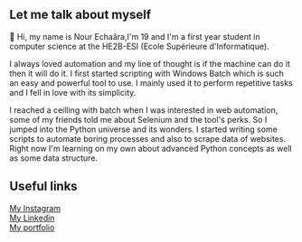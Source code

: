 <h2> Let me talk about myself </h2>

👋 Hi, my name is Nour Echaâra,I'm 19 and I'm a first year student in computer science at the HE2B-ESI (Ecole Supérieure d'Informatique).


I always loved automation and my line of thought is if the machine can do it then it will do it. I first started scripting 
with Windows Batch which is such an easy and powerful tool to use. I mainly used it to perform repetitive tasks and I fell
in love with its simplicity.

I reached a ceilling with batch when I was interested in web automation, some of my friends told me about Selenium and the tool's perks.
So I jumped into the Python universe and its wonders. I started writing some scripts to automate boring processes and also to scrape data
of websites. Right now I'm learning on my own about advanced Python concepts as well as some data structure.

<h2> Useful links </h2>
<a href="https://www.instagram.com/noureh10/?hl=en">My Instagram</a><br />
<a href="https://www.linkedin.com/in/nour-echa%C3%A2ra-406b13225/?locale=en_EN">My Linkedin</a><br />
<a href="https://example.com">My portfolio</a><br />


<!---
NourEchaara/NourEchaara is a ✨ special ✨ repository because its `README.md` (this file) appears on your GitHub profile.
You can click the Preview link to take a look at your changes.
--->

